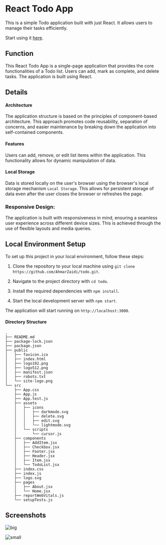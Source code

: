 # React Todo App

This is a simple Todo application built with just React. It allows users to manage their tasks efficiently.

Start using it [here](https://todo-wheat-xi.vercel.app/).

## Function

This React Todo App is a single-page application that provides the core functionalities of a Todo list. Users can add, mark as complete, and delete tasks. 
The application is built using React.

## Details

#### Architecture
The application structure is based on the principles of component-based architecture. This approach promotes code reusability, separation of concerns, and easier maintenance by breaking down the application into self-contained components.

#### Features
Users can add, remove, or edit list items within the application. This functionality allows for dynamic manipulation of data.

#### Local Storage
Data is stored locally on the user's browser using the browser's local storage mechanism `Local Storage`. This allows for persistent storage of data even after the user closes the browser or refreshes the page.

### Responsive Design: 
The application is built with responsiveness in mind, ensuring a seamless user experience across different device sizes. This is achieved through the use of flexible layouts and media queries.

## Local Environment Setup

To set up this project in your local environment, follow these steps:

1. Clone the repository to your local machine using `git clone https://github.com/AhmarZaidi/todo.git`.

2. Navigate to the project directory with `cd todo`.

3. Install the required dependencies with `npm install`.

4. Start the local development server with `npm start`.

The application will start running on `http://localhost:3000`.

#### Directory Structure
```
.
├── README.md
├── package-lock.json
├── package.json
├── public
│   ├── favicon.ico
│   ├── index.html
│   ├── logo192.png
│   ├── logo512.png
│   ├── manifest.json
│   ├── robots.txt
│   └── site-logo.png
└── src
    ├── App.css
    ├── App.js
    ├── App.test.js
    ├── assets
    │   ├── icons
    │   │   ├── darkmode.svg
    │   │   ├── delete.svg
    │   │   ├── edit.svg
    │   │   └── lightmode.svg
    │   └── scripts
    │       └── cursor.js
    ├── components
    │   ├── AddItem.jsx
    │   ├── Checkbox.jsx
    │   ├── Footer.jsx
    │   ├── Header.jsx
    │   ├── Item.jsx
    │   └── TodoList.jsx
    ├── index.css
    ├── index.js
    ├── logo.svg
    ├── pages
    │   ├── About.jsx
    │   └── Home.jsx
    ├── reportWebVitals.js
    └── setupTests.js
```

## Screenshots 

![big](https://github.com/AhmarZaidi/todo/assets/71930390/7c0f1b61-59e9-4ec1-acc1-4fa10bb2e967)

![small](https://github.com/AhmarZaidi/todo/assets/71930390/caf208c6-e903-4049-91fb-d5dc17147661)
